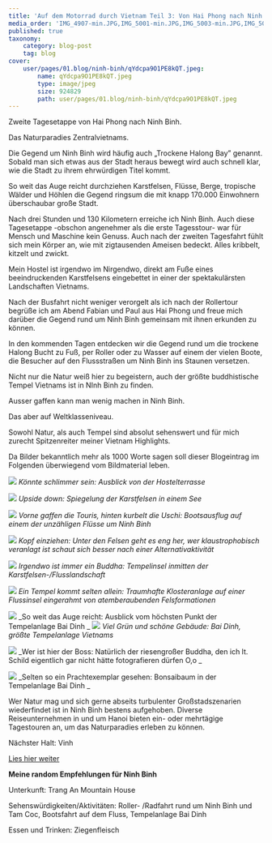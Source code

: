 ```yaml
---
title: 'Auf dem Motorrad durch Vietnam Teil 3: Von Hai Phong nach Ninh Binh'
media_order: 'IMG_4907-min.JPG,IMG_5001-min.JPG,IMG_5003-min.JPG,IMG_5019-min.JPG,IMG_5032-min.JPG,IMG_5040-min.JPG,IMG_5110-min.JPG,IMG_5111-min.JPG,IMG_5113-min.jpeg,IMG_5119-min.JPG,IMG_5124-min.JPG,IMG_5129-min.JPG,IMG_5132-min.JPG,IMG_5135-min.jpeg,k2G7FwRcVNdnfQB.JPG,qYdcpa9O1PE8kQT.jpeg,IMG_5023-min.JPG'
published: true
taxonomy:
    category: blog-post
    tag: blog
cover:
    user/pages/01.blog/ninh-binh/qYdcpa9O1PE8kQT.jpeg:
        name: qYdcpa9O1PE8kQT.jpeg
        type: image/jpeg
        size: 924829
        path: user/pages/01.blog/ninh-binh/qYdcpa9O1PE8kQT.jpeg
---
```


Zweite Tagesetappe von Hai Phong nach Ninh Binh. 

Das Naturparadies Zentralvietnams. 

Die Gegend um Ninh Binh wird häufig auch „Trockene Halong Bay” genannt. Sobald man sich etwas aus der Stadt heraus bewegt wird auch schnell klar, wie die Stadt zu ihrem ehrwürdigen Titel kommt. 

So weit das Auge reicht durchziehen Karstfelsen, Flüsse, Berge, tropische Wälder und Höhlen die Gegend ringsum die mit knapp 170.000 Einwohnern überschaubar große Stadt. 

Nach drei Stunden und 130 Kilometern erreiche ich Ninh Binh. Auch diese Tagesetappe -obschon angenehmer als die erste Tagesstour- war für Mensch und Maschine kein Genuss. Auch nach der zweiten Tagesfahrt fühlt sich mein Körper an, wie mit zigtausenden Ameisen bedeckt. Alles kribbelt, kitzelt und zwickt. 

Mein Hostel ist irgendwo im Nirgendwo, direkt am Fuße eines beeindruckenden Karstfelsens eingebettet in einer der spektakulärsten Landschaften Vietnams. 

Nach der Busfahrt nicht weniger verorgelt als ich nach der Rollertour begrüße ich am Abend Fabian und Paul aus Hai Phong und freue mich darüber die Gegend rund um Ninh Binh gemeinsam mit ihnen erkunden zu können. 

In den kommenden Tagen entdecken wir die Gegend rund um die trockene Halong Bucht zu Fuß, per Roller oder zu Wasser auf einem der vielen Boote, die Besucher auf den Flussstraßen um Ninh Binh ins Staunen versetzen. 

Nicht nur die Natur weiß hier zu begeistern, auch der größte buddhistische Tempel Vietnams ist in NInh Binh zu finden. 

Ausser gaffen kann man wenig machen in Ninh Binh. 

Das aber auf Weltklasseniveau. 

Sowohl Natur, als auch Tempel sind absolut sehenswert und für mich zurecht Spitzenreiter meiner Vietnam Highlights. 

Da Bilder bekanntlich mehr als 1000 Worte sagen soll dieser Blogeintrag im Folgenden überwiegend vom Bildmaterial leben. 

![](IMG_4907-min.JPG)
_Könnte schlimmer sein: Ausblick von der Hostelterrasse_

![](IMG_5113-min.jpeg)
_Upside down: Spiegelung der Karstfelsen in einem See_

![](IMG_5040-min.JPG)
_Vorne gaffen die Touris, hinten kurbelt die Uschi: Bootsausflug auf einem der unzähligen Flüsse um Ninh Binh_

![](IMG_5001-min.JPG)
_Kopf einziehen: Unter den Felsen geht es eng her, wer klaustrophobisch veranlagt ist schaut sich besser nach einer Alternativaktivität_

![](IMG_5032-min.JPG)
_Irgendwo ist immer ein Buddha: Tempelinsel inmitten der Karstfelsen-/Flusslandschaft_

![](IMG_5023-min.JPG)
_Ein Tempel kommt selten allein: Traumhafte Klosteranlage auf einer Flussinsel eingerahmt von atemberaubenden Felsformationen_

![](IMG_5129-min.JPG)
_So weit das Auge reicht: Ausblick vom höchsten Punkt der Tempelanlage Bai Dinh
_
![](IMG_5124-min.JPG)
_Viel Grün und schöne Gebäude: Bai Dinh, größte Tempelanlage Vietnams_

![](IMG_5135-min.jpeg)
_Wer ist hier der Boss: Natürlich der riesengroßer Buddha, den ich lt. Schild eigentlich gar nicht hätte fotografieren dürfen O,o _

![](IMG_5132-min.JPG)
_Selten so ein Prachtexemplar gesehen: Bonsaibaum in der Tempelanlage Bai Dinh _

Wer Natur mag und sich gerne abseits turbulenter Großstadszenarien wiederfindet ist in Ninh Binh bestens aufgehoben. Diverse Reiseunternehmen in und um Hanoi bieten ein- oder mehrtägige Tagestouren an, um das Naturparadies erleben zu können. 

Nächster Halt: Vinh

[Lies hier weiter](http://abgefatzt.de/blog/vinh-und-dong-hoi)

**Meine random Empfehlungen für Ninh Binh**

Unterkunft: Trang An Mountain House

Sehenswürdigkeiten/Aktivitäten: Roller- /Radfahrt rund um Ninh Binh und Tam Coc, Bootsfahrt auf dem Fluss, Tempelanlage Bai Dinh 

Essen und Trinken: Ziegenfleisch 